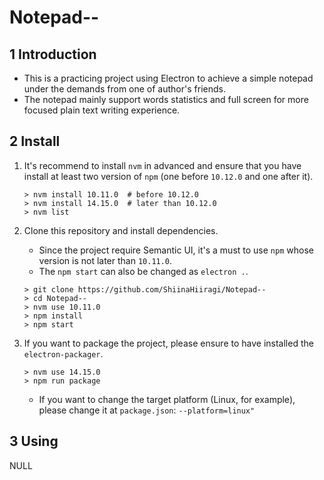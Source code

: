 # Notepad--

## 1 Introduction

- This is a practicing project using Electron to achieve a simple notepad under the demands from one of author's friends.
- The notepad mainly support words statistics and full screen for more focused plain text writing experience.

## 2 Install

1. It's recommend to install `nvm` in advanced and ensure that you have install at least two version of `npm` (one before `10.12.0` and one after it).

   ```shell
   > nvm install 10.11.0  # before 10.12.0
   > nvm install 14.15.0  # later than 10.12.0
   > nvm list
   ```

2. Clone this repository and install dependencies.

   - Since the project require Semantic UI, it's a must to use `npm` whose version is not later than `10.11.0`.
   - The `npm start` can also be changed as `electron .`.

   ```shell
   > git clone https://github.com/ShiinaHiiragi/Notepad--
   > cd Notepad--
   > nvm use 10.11.0
   > npm install
   > npm start
   ```

3. If you want to package the project, please ensure to have installed the `electron-packager`.

   ```shell
   > nvm use 14.15.0
   > npm run package
   ```

   - If you want to change the target platform (Linux, for example), please change it at `package.json`: `--platform=linux"`

## 3 Using

NULL
